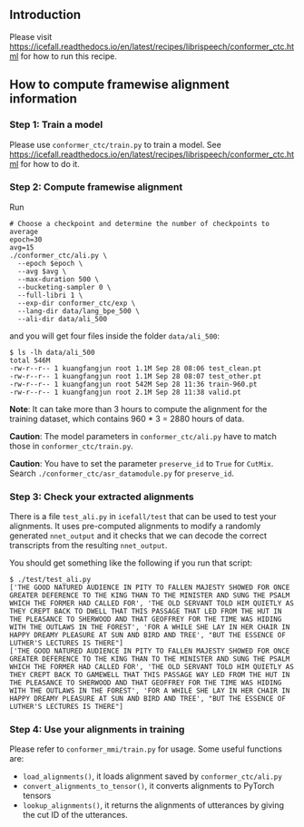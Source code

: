 ## Introduction

Please visit
<https://icefall.readthedocs.io/en/latest/recipes/librispeech/conformer_ctc.html>
for how to run this recipe.

## How to compute framewise alignment information

### Step 1: Train a model

Please use `conformer_ctc/train.py` to train a model.
See <https://icefall.readthedocs.io/en/latest/recipes/librispeech/conformer_ctc.html>
for how to do it.

### Step 2: Compute framewise alignment

Run

```
# Choose a checkpoint and determine the number of checkpoints to average
epoch=30
avg=15
./conformer_ctc/ali.py \
  --epoch $epoch \
  --avg $avg \
  --max-duration 500 \
  --bucketing-sampler 0 \
  --full-libri 1 \
  --exp-dir conformer_ctc/exp \
  --lang-dir data/lang_bpe_500 \
  --ali-dir data/ali_500
```
and  you will get four files inside the folder `data/ali_500`:

```
$ ls -lh data/ali_500
total 546M
-rw-r--r-- 1 kuangfangjun root 1.1M Sep 28 08:06 test_clean.pt
-rw-r--r-- 1 kuangfangjun root 1.1M Sep 28 08:07 test_other.pt
-rw-r--r-- 1 kuangfangjun root 542M Sep 28 11:36 train-960.pt
-rw-r--r-- 1 kuangfangjun root 2.1M Sep 28 11:38 valid.pt
```

**Note**: It can take more than 3 hours to compute the alignment
for the training dataset, which contains 960 * 3 = 2880 hours of data.

**Caution**: The model parameters in `conformer_ctc/ali.py` have to match those
in `conformer_ctc/train.py`.

**Caution**: You have to set the parameter `preserve_id` to `True` for `CutMix`.
Search `./conformer_ctc/asr_datamodule.py` for `preserve_id`.

### Step 3: Check your extracted alignments

There is a file `test_ali.py` in `icefall/test` that can be used to test your
alignments. It uses pre-computed alignments to modify a randomly generated
`nnet_output` and it checks that we can decode the correct transcripts
from the resulting `nnet_output`.

You should get something like the following if you run that script:

```
$ ./test/test_ali.py
['THE GOOD NATURED AUDIENCE IN PITY TO FALLEN MAJESTY SHOWED FOR ONCE GREATER DEFERENCE TO THE KING THAN TO THE MINISTER AND SUNG THE PSALM WHICH THE FORMER HAD CALLED FOR', 'THE OLD SERVANT TOLD HIM QUIETLY AS THEY CREPT BACK TO DWELL THAT THIS PASSAGE THAT LED FROM THE HUT IN THE PLEASANCE TO SHERWOOD AND THAT GEOFFREY FOR THE TIME WAS HIDING WITH THE OUTLAWS IN THE FOREST', 'FOR A WHILE SHE LAY IN HER CHAIR IN HAPPY DREAMY PLEASURE AT SUN AND BIRD AND TREE', "BUT THE ESSENCE OF LUTHER'S LECTURES IS THERE"]
['THE GOOD NATURED AUDIENCE IN PITY TO FALLEN MAJESTY SHOWED FOR ONCE GREATER DEFERENCE TO THE KING THAN TO THE MINISTER AND SUNG THE PSALM WHICH THE FORMER HAD CALLED FOR', 'THE OLD SERVANT TOLD HIM QUIETLY AS THEY CREPT BACK TO GAMEWELL THAT THIS PASSAGE WAY LED FROM THE HUT IN THE PLEASANCE TO SHERWOOD AND THAT GEOFFREY FOR THE TIME WAS HIDING WITH THE OUTLAWS IN THE FOREST', 'FOR A WHILE SHE LAY IN HER CHAIR IN HAPPY DREAMY PLEASURE AT SUN AND BIRD AND TREE', "BUT THE ESSENCE OF LUTHER'S LECTURES IS THERE"]
```

### Step 4: Use your alignments in training

Please refer to `conformer_mmi/train.py` for usage. Some useful
functions are:

- `load_alignments()`, it loads alignment saved by `conformer_ctc/ali.py`
- `convert_alignments_to_tensor()`, it converts alignments to PyTorch tensors
- `lookup_alignments()`, it returns the alignments of utterances by giving the cut ID of the utterances.
